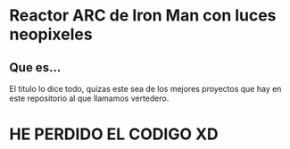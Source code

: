 # Reactor ARC de Iron Man con luces neopixeles

## Que es...
El titulo lo dice todo, quizas este sea de los mejores proyectos que hay en este repositorio al que llamamos vertedero.


# HE PERDIDO EL CODIGO XD
